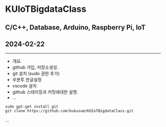 # KUIoTBigdataClass
C/C++, Database, Arduino, Raspberry Pi, IoT
---
## 2024-02-22
---

- 개요.
- github 가입, 저장소생성.
- git 설치 (sudo 권한 추가) 
- 우분투 한글설정
- vscode 설치
- github 스테이징과 커밋에대한 설명.
- ...
```shell
sudo gpt-get install git
git clone https://github.com/kukusum/KUIoTBigdataClass.git
```
...